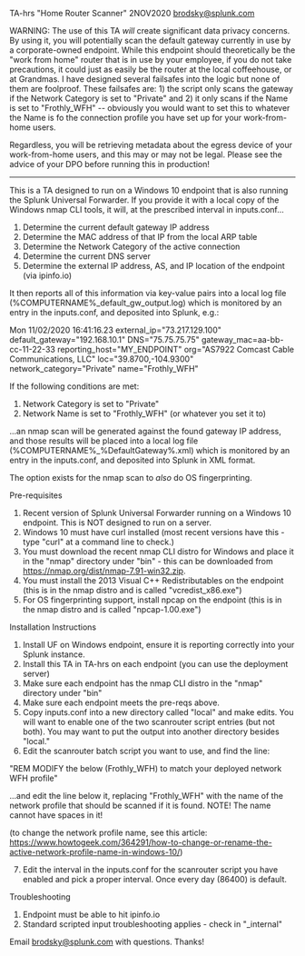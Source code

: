 TA-hrs
"Home Router Scanner"
2NOV2020
brodsky@splunk.com

WARNING: The use of this TA *will* create significant data privacy concerns. By using it, you will potentially scan the default gateway currently in use by a corporate-owned endpoint. While this endpoint should theoretically be the "work from home" router that is in use by your employee, if you do not take precautions, it could just as easily be the router at the local coffeehouse, or at Grandmas. I have designed several failsafes into the logic but none of them are foolproof. These failsafes are: 1) the script only scans the gateway if the Network Category is set to "Private" and 2) it only scans if the Name is set to "Frothly_WFH" -- obviously you would want to set this to whatever the Name is fo the connection profile you have set up for your work-from-home users.

Regardless, you will be retrieving metadata about the egress device of your work-from-home users, and this may or may not be legal. Please see the advice of your DPO before running this in production!

----

This is a TA designed to run on a Windows 10 endpoint that is also running the Splunk Universal Forwarder. If you provide it with a local copy of the Windows nmap CLI tools, it will, at the prescribed interval in inputs.conf...

1) Determine the current default gateway IP address
2) Determine the MAC address of that IP from the local ARP table
3) Determine the Network Category of the active connection
4) Determine the current DNS server
5) Determine the external IP address, AS, and IP location of the endpoint (via ipinfo.io)

It then reports all of this information via key-value pairs into a local log file (%COMPUTERNAME%_default_gw_output.log) which is monitored by an entry in the inputs.conf, and deposited into Splunk, e.g.:

Mon 11/02/2020 16:41:16.23 external_ip="73.217.129.100" default_gateway="192.168.10.1" DNS="75.75.75.75" gateway_mac=aa-bb-cc-11-22-33 reporting_host="MY_ENDPOINT" org="AS7922 Comcast Cable Communications, LLC" loc="39.8700,-104.9300" network_category="Private" name="Frothly_WFH"

If the following conditions are met:

1) Network Category is set to "Private"
2) Network Name is set to "Frothly_WFH" (or whatever you set it to)

...an nmap scan will be generated against the found gateway IP address, and those results will be placed into a local log file (%COMPUTERNAME%_%DefaultGateway%.xml) which is monitored by an entry in the inputs.conf, and deposited into Splunk in XML format.

The option exists for the nmap scan to *also* do OS fingerprinting.

Pre-requisites

1) Recent version of Splunk Universal Forwarder running on a Windows 10 endpoint. This is NOT designed to run on a server.
2) Windows 10 must have curl installed (most recent versions have this - type "curl" at a command line to check.)
3) You must download the recent nmap CLI distro for Windows and place it in the "nmap" directory under "bin" - this can be downloaded from https://nmap.org/dist/nmap-7.91-win32.zip.
4) You must install the 2013 Visual C++ Redistributables on the endpoint (this is in the nmap distro and is called "vcredist_x86.exe")
5) For OS fingerprinting support, install npcap on the endpoint (this is in the nmap distro and is called "npcap-1.00.exe")

Installation Instructions

1) Install UF on Windows endpoint, ensure it is reporting correctly into your Splunk instance.
2) Install this TA in TA-hrs on each endpoint (you can use the deployment server)
3) Make sure each endpoint has the nmap CLI distro in the "nmap" directory under "bin"
4) Make sure each endpoint meets the pre-reqs above. 
5) Copy inputs.conf into a new directory called "local" and make edits. You will want to enable one of the two scanrouter script entries (but not both). You may want to put the output into another directory besides "local."
6) Edit the scanrouter batch script you want to use, and find the line:

"REM MODIFY the below (Frothly_WFH) to match your deployed network WFH profile"

...and edit the line below it, replacing "Frothly_WFH" with the name of the network profile that should be scanned if it is found. NOTE! The name cannot have spaces in it!

(to change the network profile name, see this article: https://www.howtogeek.com/364291/how-to-change-or-rename-the-active-network-profile-name-in-windows-10/)

7) Edit the interval in the inputs.conf for the scanrouter script you have enabled and pick a proper interval. Once every day (86400) is default.

Troubleshooting

1) Endpoint must be able to hit ipinfo.io
2) Standard scripted input troubleshooting applies - check in "_internal"

Email brodsky@splunk.com with questions. Thanks!



